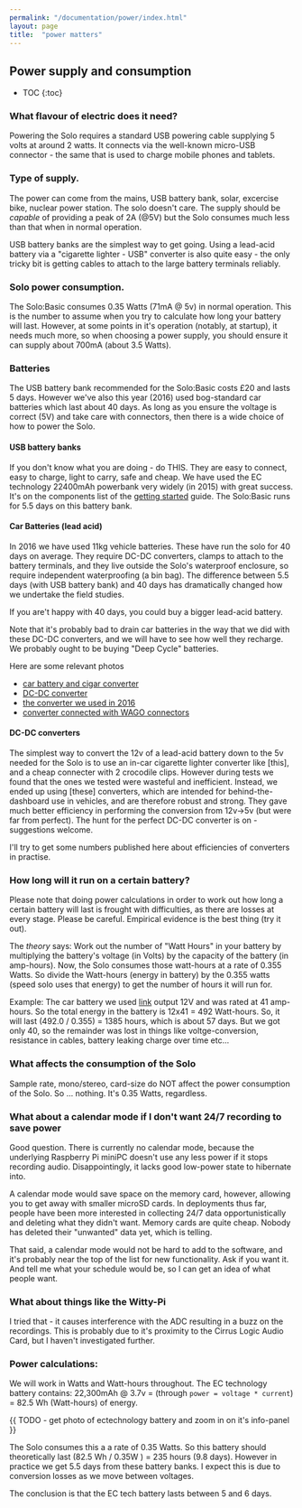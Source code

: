 ```yaml
---
permalink: "/documentation/power/index.html"
layout: page
title:  "power matters"
---
```


## Power supply and consumption

* TOC
{:toc}

### What flavour of electric does it need?

Powering the Solo requires a standard USB powering cable supplying 5
volts at around 2 watts.  It connects via the well-known micro-USB
connector - the same that is used to charge mobile phones and tablets.


### Type of supply.

The power can come from the mains, USB battery bank, solar, excercise
bike, nuclear power station.  The solo doesn't care.  The supply
should be _capable_ of providing a peak of 2A (@5V) but the Solo
consumes much less than that when in normal operation.

USB battery banks are the simplest way to get going.  Using a
lead-acid battery via a "cigarette lighter - USB" converter is also
quite easy - the only tricky bit is getting cables to attach to the
large battery terminals reliably.


### Solo power consumption.

The Solo:Basic consumes 0.35 Watts (71mA @ 5v) in normal operation.
This is the number to assume when you try to calculate how long your
battery will last.  However, at some points in it's operation
(notably, at startup), it needs much more, so when choosing a power
supply, you should ensure it can supply about 700mA (about 3.5 Watts).


### Batteries

The USB battery bank recommended for the Solo:Basic costs £20 and
lasts 5 days. However we've also this year (2016) used bog-standard
car batteries which last about 40 days.  As long as you ensure the
voltage is correct (5V) and take care with connectors, then there is a wide choice of how to power the Solo.


#### USB battery banks

If you don't know what you are doing - do THIS.  They are easy to
connect, easy to charge, light to carry, safe and cheap.  We have used
the EC technology 22400mAh powerbank very widely (in 2015) with great
success.  It's on the components list of the [getting
started](/documentation/getting-started.html) guide.  The Solo:Basic
runs for 5.5 days on this battery bank.  

####  Car Batteries (lead acid)

In 2016 we have used 11kg vehicle batteries.  These have run the solo
for 40 days on average. They require DC-DC converters, clamps to
attach to the battery terminals, and they live outside the Solo's
waterproof enclosure, so require independent waterproofing (a bin
bag).  The difference between 5.5 days (with USB battery bank) and 40
days has dramatically changed how we undertake the field studies.

If you are't happy with 40 days, you could buy a bigger lead-acid
battery.

Note that it's probably bad to drain car batteries in the way that we
did with these DC-DC converters, and we will have to see how well they
recharge.  We probably ought to be buying "Deep Cycle" batteries.

Here are some relevant photos

- [car battery and cigar converter](https://solo-system.github.io/img/car-solo-cigar-8x6.jpg)
- [DC-DC converter](https://solo-system.github.io/img/car-battery-dcdc-8x6.jpg)
- [the converter we used in 2016](https://solo-system.github.io/img/dcdc-8x6.jpg)
- [converter connected with WAGO connectors](https://solo-system.github.io/img/solo-car-dcdc-8x6.jpg)

#### DC-DC converters

The simplest way to convert the 12v of a lead-acid battery down to the
5v needed for the Solo is to use an in-car cigarette lighter converter
like [this], and a cheap connecter with 2 crocodile clips.  However
during tests we found that the ones we tested were wasteful and
inefficient.  Instead, we ended up using [these] converters, which are
intended for behind-the-dashboard use in vehicles, and are therefore
robust and strong.  They gave much better efficiency in performing the
conversion from 12v->5v (but were far from perfect).  The hunt for the
perfect DC-DC converter is on - suggestions welcome.

I'll try to get some numbers published here about efficiencies of
converters in practise.  

### How long will it run on a certain battery?

Please note that doing power calculations in order to work out how
long a certain battery will last is frought with difficulties, as
there are losses at every stage.  Please be careful.  Empirical
evidence is the best thing (try it out).

The _theory_ says: Work out the number of "Watt Hours" in your battery
by multiplying the battery's voltage (in Volts) by the capacity of the
battery (in amp-hours).  Now, the Solo consumes those watt-hours at a
rate of 0.355 Watts.  So divide the Watt-hours (energy in battery) by
the 0.355 watts (speed solo uses that energy) to get the number of
hours it will run for.

Example: The car battery we used
[link](http://www.halfords.com/motoring/bulbs-blades-batteries/car-batteries/halfords-lead-acid-battery-hb063-3-yr-guarantee)
output 12V and was rated at 41 amp-hours.  So the total energy in the
battery is 12x41 = 492 Watt-hours.  So, it will last (492.0 / 0.355) =
1385 hours, which is about 57 days.  But we got only 40, so the
remainder was lost in things like voltge-conversion, resistance in
cables, battery leaking charge over time etc...



### What affects the consumption of the Solo

Sample rate, mono/stereo, card-size do NOT affect the power
consumption of the Solo.  So ... nothing.  It's 0.35 Watts, regardless.


### What about a calendar mode if I don't want 24/7 recording to save power

Good question.  There is currently no calendar mode, because the
underlying Raspberry Pi miniPC doesn't use any less power if it stops
recording audio.  Disappointingly, it lacks good low-power state to
hibernate into.

A calendar mode would save space on the memory card, however, allowing
you to get away with smaller microSD cards.  In deployments thus far,
people have been more interested in collecting 24/7 data
opportunistically and deleting what they didn't want.  Memory cards
are quite cheap.  Nobody has deleted their "unwanted" data yet, which
is telling.

That said, a calendar mode would not be hard to add to the software,
and it's probably near the top of the list for new functionality.  Ask
if you want it.  And tell me what your schedule would be, so I can get
an idea of what people want.

###  What about things like the Witty-Pi

I tried that - it causes interference with the ADC resulting in a buzz
on the recordings.  This is probably due to it's proximity to the
Cirrus Logic Audio Card, but I haven't investigated further.


### Power calculations:

We will work in Watts and Watt-hours throughout.  The EC technology battery
contains: 22,300mAh @ 3.7v = (through `power = voltage * current`) =
82.5 Wh (Watt-hours) of energy.

{{ TODO - get photo of ectechnology battery and zoom in on it's info-panel }}

The Solo consumes this a a rate of 0.35 Watts.  So this battery should
theoretically last (82.5 Wh / 0.35W ) = 235 hours (9.8 days).  However
in practice we get 5.5 days from these battery banks.  I expect this
is due to conversion losses as we move between voltages.

The conclusion is that the EC tech battery lasts between 5 and 6 days.
